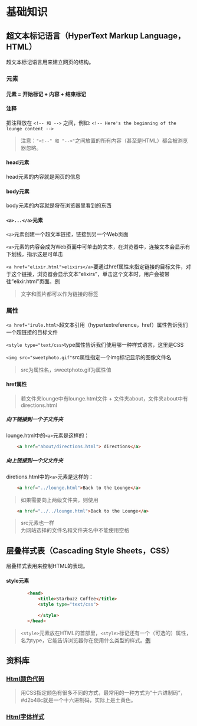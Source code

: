 # 基础知识
## 超文本标记语言（HyperText Markup Language，HTML）  
超文本标记语言用来建立网页的结构。  
### 元素
#### 元素 = 开始标记 + 内容 + 结束标记  
#### 注释
把注释放在 ``` <!-- 和 --> ``` 之间，例如:  ```<!-- Here's the beginning of the lounge content --> ```   
> 注意：```"<!--" 和 "-->"```之间放置的所有内容（甚至是HTML）都会被浏览器忽略。
#### head元素
head元素的内容就是网页的信息
#### body元素
body元素的内容就是将在浏览器里看到的东西
#### ```<a>...</a>```元素
```<a>```元素创建一个超文本链接，链接到另一个Web页面  

```<a>```元素的内容会成为Web页面中可单击的文本，在浏览器中，连接文本会显示有下划线，指示这是可单击  

```<a href="elixir.html">elixirs</a>```要通过href属性来指定链接的目标文件，对于这个链接，浏览器会显示文本”elixirs”，单击这个文本时，用户会被带往”elixir.html”页面。[例](./Sample/lounge.html)  
> 文字和图片都可以作为链接的标签
### 属性
```<a href="irule.html>```超文本引用（hypertextreference，href）属性告诉我们一个超链接的目标文件  

```<style type="text/css>```type属性告诉我们使用哪一种样式语言，这里是CSS  

```<img src="sweetphoto.gif"```src属性指定一个img标记显示的图像文件名  
> src为属性名，sweetphoto.gif为属性值
#### href属性
> 若文件夹lounge中有lounge.html文件 + 文件夹about，文件夹about中有directions.html
##### 向下链接到一个子文件夹
lounge.html中的```<a>```元素是这样的：  
```html
    <a href="about/directions.html"> directions</a>
```
##### 向上链接到一个父文件夹
diretions.html中的```<a>```元素是这样的：  
```html  
    <a href="../lounge.html">Back to the Lounge</a>
``` 
> 如果需要向上两级文件夹，则使用
```html  
    <a href="../../lounge.html">Back to the Lounge</a>
``` 
> src元素也一样  
> 为网站选择的文件名和文件夹名中不能使用空格
## 层叠样式表（Cascading Style Sheets，CSS）  
层叠样式表用来控制HTML的表现。  
#### style元素
```html
        <head>
            <title>Starbuzz Coffee</title>
            <style type="text/css">
            
            </style>
        </head>
```
> ```<style>```元素放在HTML的首部里，```<style>```标记还有一个（可选的）属性，名为type，它能告诉浏览器你在使用什么类型的样式。[例](./Sample/mission.html)
## 资料库
### [Html颜色代码](http://www.shouce.ren/api/html/html4/appendix-color.html) 
> 用CSS指定颜色有很多不同的方式，最常用的一种方式为“十六进制码”，#d2b48c就是一个十六进制码，实际上是土黄色。
### [Html字体样式](https://www.w3schools.com/cssref/css_websafe_fonts.asp)  

